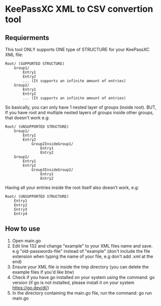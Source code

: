 # KeePassXC XML to CSV convertion tool
## Requierments
This tool ONLY supports ONE type of STRUCTURE for your KeePassXC XML file:

    Root/ (SUPPORTED STRUCTURE)
        Group1/
            Entry1
            Entry2
            ... (It supports an infinite amount of entries)
        Group2/
            Entry1
            Entry2
            ... (It supports an infinite amount of entries)

So basically, you can only have 1 nested layer of groups (inside root). BUT, If you have root and multiple nested layers of groups inside other groups, that doesn't work e.g:

    Root/ (UNSUPPORTED STRUCTURE)
        Group1/
            Entry1
            Entry2
                Group2InsideGroup1/
                    Entry1
                    Entry2
        Group2/
            Entry1
            Entry2
                Group3InsideGroup2/
                    Entry1
                    Entry2

Having all your entries inside the root itself also doesn't work, e.g:

    Root/ (UNSUPPORTED STRUCTURE)
        Entry1
        Entry2
        Entry3
        Entry4

## How to use
1. Open main.go
2. Edit line 132 and change "example" to your XML files name and save. e.g "old-passwords-file" instead of "example"
(don't include the file extension when typing the name of your file, e.g don't add .xml at the end)
3. Ensure your XML file is inside the tmp directory
(you can delete the example files if you'd like btw)
5. Check if you have go installed on your system using the command: go version
(if go is not installed, please install it on your system https://go.dev/dl/)
6. In the directory containing the main.go file, run the command: go run main.go
